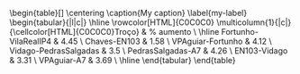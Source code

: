 \begin{table}[]
\centering
\caption{My caption}
\label{my-label}
\begin{tabular}{|l|c|}
\hline
\rowcolor[HTML]{C0C0C0} 
\multicolumn{1}{|c|}{\cellcolor[HTML]{C0C0C0}Troço} & \% aumento \\ \hline
Fortunho-VilaRealIP4                                & 4.45       \\
Chaves-EN103                                        & 1.58       \\
VPAguiar-Fortunho                                   & 4.12       \\
Vidago-PedrasSalgadas                               & 3.5        \\
PedrasSalgadas-A7                                   & 4.26       \\
EN103-Vidago                                        & 3.31       \\
VPAguiar-A7                                         & 3.69       \\ \hline
\end{tabular}
\end{table}
